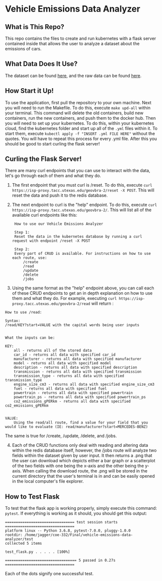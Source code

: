 # Vehicle Emissions Data Analyzer
## What is This Repo?
This repo contains the files to create and run kubernetes with a flask server contained inside that allows the user to analyze a dataset about the emissions of cars.
## What Data Does It Use?
The dataset can be found [here](https://www.kaggle.com/datasets/reubenowenwilliams/vehicle-emissions-dataset?resource=download), and the raw data can be found [here](https://raw.githubusercontent.com/ReubenGitHub/ML-Vehicle-Emissions/main/data/processed/uk_gov_data_dense_preproc.csv).
## How Start it Up!
To use the application, first pull the repository to your own machine. Next you will need to run the Makefile. To do this, execute `make upd-all` within your terminal. This command will delete the old containers, build new containers, run the new containers, and push them to the docker hub. Then you will need to set up your kubernetes. To do this, within your kubernetes cloud, find the kubernetes folder and start up all of the `.yml` files within it. To start them, execute `kubectl apply -f "INSERT .yml FILE HERE"` without the quotes. You will have to repeat this process for every .yml file. After this you should be good to start curling the flask server!
## Curling the Flask Server!
There are many curl endpoints that you can use to interact with the data, let's go through each of them and what they do.
1. The first endpoint that you must curl is /reset. To do this, execute `curl https://isp-proxy.tacc.utexas.edu/geovbra-2/reset -X POST`. This will reset the data and push it to the redis database.
2. The next endpoint to curl is the "help" endpoint. To do this, execute `curl https://isp-proxy.tacc.utexas.edu/geovbra-2/`. This will list all of the available curl endpoints like this:


   

        How to use our Vehicle Emissions Analyzer
        
        Step 1:
        Reset the data in the kubernetes database by running a curl request with endpoint /reset -X POST
        
        Step 2:
        Every part of CRUD is available. For instructions on how to use each route, use:
            /create
            /read
            /update
            /delete
            /jobs
3. Using the same format as the "help" endpoint above, you can call each of these CRUD endpoints to get an in depth explanation on how to use them and what they do. For example, executing `curl https://isp-proxy.tacc.utexas.edu/geovbra-2/read` will return :


```
How to use /read:
   
Syntax:
/read/KEY?start=VALUE with the capital words being user inputs


What the inputs can be:

KEY:
    all - returns all of the stored data
    car_id - returns all data with specified car_id
    manufacturer - returns all data with specified manufacturer
    model - returns all data with specified model
    description - returns all data with specified description
    transmission - returns all data with specified transmission
    transmission_type - returns all data with specified transmission_type
    engine_size_cm3 - returns all data with specified engine_size_cm3
    fuel - returns all data with specified fuel
    powertrain - returns all data with specified powertrain
    powertrain_ps - returns all data with specified powertrain_ps
    co2_emissions_gPERkm - returns all data with specified co2_emissions_gPERkm


VALUE:
    Using the read/all route, find a value for your field that you would like to evaluate (IE: read/manufacturer?start=MERCEDES-BENZ)
```
The same is true for /create, /update, /delete, and /jobs.

4. Each of the CRUD functions only deal with reading and altering data within the redis database itself, however, the /jobs route will analyze two fields within the dataset given by user input. It then returns a .png that the user can download which depicts either a bar graph or a scatterplot of the two fields with one being the x-axis and the other being the y-axis. When calling the download route, the .png will be stored in the current directory that the user's terminal is in and can be easily opened in the local computer's file explorer.

## How to Test Flask
To test that the flask app is working properly, simply execute this command: `pytest`. If everything is working as it should, you should get this output:

    ================================ test session starts ================================
    platform linux -- Python 3.6.8, pytest-7.0.0, pluggy-1.0.0
    rootdir: /home/jagger/coe-332/Final/vehicle-emissions-data-analyzer/test
    collected 5 items
    
    test_flask.py . . . . . [100%]
    
    ================================= 5 passed in 0.27s ================================
Each of the dots signify one successful test.
